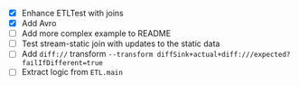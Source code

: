 - [x] Enhance ETLTest with joins
- [x] Add Avro
- [ ] Add more complex example to README
- [ ] Test stream-static join with updates to the static data
- [ ] Add `diff://` transform
  `--transform diffSink+actual+diff:///expected?failIfDifferent=true`
- [ ] Extract logic from `ETL.main`
